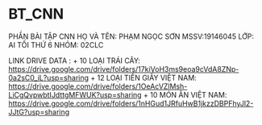 # BT_CNN
PHẦN BÀI TẬP CNN
HỌ VÀ TÊN: PHẠM NGỌC SƠN
MSSV:19146045
LỚP: AI TỐI THỨ 6 
NHÓM: 02CLC
         


 LINK DRIVE DATA :
          + 10 LOẠI TRÁI CÂY: https://drive.google.com/drive/folders/17kiVoH3ms9eoa9cVdA8ZNp-0a2sC0_iL?usp=sharing
            + 12 LOẠI TIỀN GIẤY VIỆT NAM: https://drive.google.com/drive/folders/1OeAcVZlMsh-LiCgQvpwbtIJdttgMFWUK?usp=sharing
             + 10 MÓN ĂN VIỆT NAM: https://drive.google.com/drive/folders/1nHGud1JRfuHwB1jkzzDBPFhyJl2-JJtG?usp=sharing
